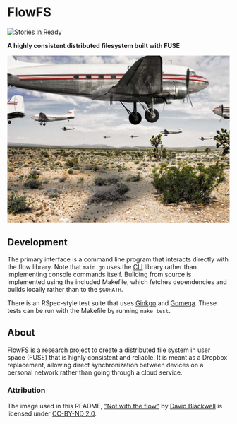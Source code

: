 # FlowFS

[![Stories in Ready][waffle_img]][waffle_href]

**A highly consistent distributed filesystem built with FUSE**

[![Not with the flow by David Blackwell][planes.jpg]][planes]


## Development

The primary interface is a command line program that interacts directly with the flow library. Note that `main.go` uses the [CLI][cli] library rather than implementing console commands itself. Building from source is implemented using the included Makefile, which fetches dependencies and builds locally rather than to the `$GOPATH`.

There is an RSpec-style test suite that uses [Ginkgo][ginkgo] and [Gomega](gomega). These tests can be run with the Makefile by running `make test`.

## About

FlowFS is a research project to create a distributed file system in user space (FUSE) that is highly consistent and reliable. It is meant as a Dropbox replacement, allowing direct synchronization between devices on a personal network rather than going through a cloud service.

### Attribution

The image used in this README, ["Not with the flow"][planes] by [David Blackwell](https://www.flickr.com/photos/mobilestreetlife/) is licensed under [CC-BY-ND 2.0](https://creativecommons.org/licenses/by-nd/2.0/).

<!-- Link References -->

[travis_img]: https://travis-ci.org/bbengfort/flow.svg
[travis_href]: https://travis-ci.org/bbengfort/flow
[waffle_img]: https://badge.waffle.io/bbengfort/flow.png?label=ready&title=Ready
[waffle_href]: https://waffle.io/bbengfort/flow
[planes.jpg]: docs/img/planes.jpg
[planes]: https://flic.kr/p/gHrT81
[cli]: https://github.com/codegangsta/cli
[ginkgo]: https://github.com/onsi/ginkgo
[gomega]: https://github.com/onsi/gomgea
